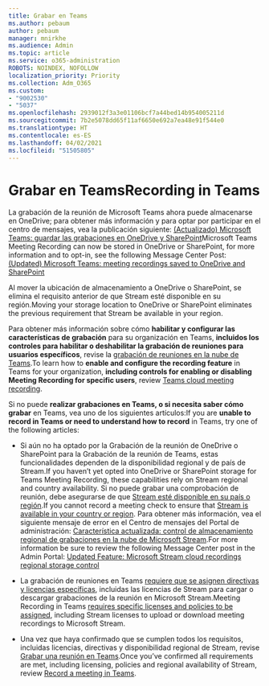 ```yaml
---
title: Grabar en Teams
ms.author: pebaum
author: pebaum
manager: mnirkhe
ms.audience: Admin
ms.topic: article
ms.service: o365-administration
ROBOTS: NOINDEX, NOFOLLOW
localization_priority: Priority
ms.collection: Adm_O365
ms.custom:
- "9002530"
- "5037"
ms.openlocfilehash: 2939012f3a3e01106bcf7a44bed14b954005211d
ms.sourcegitcommit: 7b2e5078dd65f11af6650e692a7ea48e91f544e0
ms.translationtype: HT
ms.contentlocale: es-ES
ms.lasthandoff: 04/02/2021
ms.locfileid: "51505805"
---
```

# <a name="recording-in-teams"></a><span data-ttu-id="dc47f-102">Grabar en Teams</span><span class="sxs-lookup"><span data-stu-id="dc47f-102">Recording in Teams</span></span>

<span data-ttu-id="dc47f-103">La grabación de la reunión de Microsoft Teams ahora puede almacenarse en OneDrive; para obtener más información y para optar por participar en el centro de mensajes, vea la publicación siguiente: [(Actualizado) Microsoft Teams: guardar las grabaciones en OneDrive y SharePoint](https://portal.microsoft.com/Adminportal/Home?ref=MessageCenter&id=MC222640)</span><span class="sxs-lookup"><span data-stu-id="dc47f-103">Microsoft Teams Meeting Recording can now be stored in OneDrive or SharePoint, for more information and to opt-in, see the following Message Center Post: [(Updated) Microsoft Teams: meeting recordings saved to OneDrive and SharePoint](https://portal.microsoft.com/Adminportal/Home?ref=MessageCenter&id=MC222640)</span></span>

<span data-ttu-id="dc47f-104">Al mover la ubicación de almacenamiento a OneDrive o SharePoint, se elimina el requisito anterior de que Stream esté disponible en su región.</span><span class="sxs-lookup"><span data-stu-id="dc47f-104">Moving your storage location to OneDrive or SharePoint eliminates the previous requirement that Stream be available in your region.</span></span>

<span data-ttu-id="dc47f-105">Para obtener más información sobre cómo **habilitar y configurar las características de grabación** para su organización en Teams, **incluidos los controles para habilitar o deshabilitar la grabación de reuniones para usuarios específicos**, revise la [grabación de reuniones en la nube de Teams](https://docs.microsoft.com/microsoftteams/cloud-recording).</span><span class="sxs-lookup"><span data-stu-id="dc47f-105">To learn how to **enable and configure the recording feature** in Teams for your organization, **including controls for enabling or disabling Meeting Recording for specific users**, review [Teams cloud meeting recording](https://docs.microsoft.com/microsoftteams/cloud-recording).</span></span>

<span data-ttu-id="dc47f-106">Si no puede **realizar grabaciones en Teams, o si necesita saber cómo grabar** en Teams, vea uno de los siguientes artículos:</span><span class="sxs-lookup"><span data-stu-id="dc47f-106">If you are **unable to record in Teams or need to understand how to record** in Teams, try one of the following articles:</span></span>

- <span data-ttu-id="dc47f-107">Si aún no ha optado por la Grabación de la reunión de OneDrive o SharePoint para la Grabación de la reunión de Teams, estas funcionalidades dependen de la disponibilidad regional y de país de Stream.</span><span class="sxs-lookup"><span data-stu-id="dc47f-107">If you haven’t yet opted into OneDrive or SharePoint storage for Teams Meeting Recording, these capabilities rely on Stream regional and country availability.</span></span> <span data-ttu-id="dc47f-108">Si no puede grabar una comprobación de reunión, debe asegurarse de que [Stream esté disponible en su país o región](https://docs.microsoft.com/stream/faq#which-regions-does-microsoft-stream-host-my-data-in).</span><span class="sxs-lookup"><span data-stu-id="dc47f-108">If you cannot record a meeting check to ensure that [Stream is available in your country or region](https://docs.microsoft.com/stream/faq#which-regions-does-microsoft-stream-host-my-data-in).</span></span> <span data-ttu-id="dc47f-109">Para obtener más información, vea el siguiente mensaje de error en el Centro de mensajes del Portal de administración: [Característica actualizada: control de almacenamiento regional de grabaciones en la nube de Microsoft Stream](https://admin.microsoft.com/AdminPortal/Home#/MessageCenter?id=MC214327).</span><span class="sxs-lookup"><span data-stu-id="dc47f-109">For more information be sure to review the following Message Center post in the Admin Portal: [Updated Feature: Microsoft Stream cloud recordings regional storage control](https://admin.microsoft.com/AdminPortal/Home#/MessageCenter?id=MC214327)</span></span>

- <span data-ttu-id="dc47f-110">La grabación de reuniones en Teams [requiere que se asignen directivas y licencias específicas](https://docs.microsoft.com/microsoftteams/cloud-recording#prerequisites-for-teams-cloud-meeting-recording), incluidas las licencias de Stream para cargar o descargar grabaciones de la reunión en Microsoft Stream.</span><span class="sxs-lookup"><span data-stu-id="dc47f-110">Meeting Recording in Teams [requires specific licenses and policies to be assigned](https://docs.microsoft.com/microsoftteams/cloud-recording#prerequisites-for-teams-cloud-meeting-recording), including Stream licenses to upload or download meeting recordings to Microsoft Stream.</span></span>

- <span data-ttu-id="dc47f-111">Una vez que haya confirmado que se cumplen todos los requisitos, incluidas licencias, directivas y disponibilidad regional de Stream, revise [Grabar una reunión en Teams](https://support.office.com/article/34dfbe7f-b07d-4a27-b4c6-de62f1348c24).</span><span class="sxs-lookup"><span data-stu-id="dc47f-111">Once you’ve confirmed all requirements are met, including licensing, policies and regional availability of Stream, review [Record a meeting in Teams](https://support.office.com/article/34dfbe7f-b07d-4a27-b4c6-de62f1348c24).</span></span>
